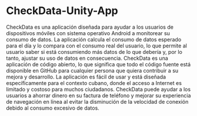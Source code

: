 # CheckData-Unity-App
CheckData es una aplicación diseñada para ayudar a los usuarios de dispositivos móviles con sistema operativo Android a monitorear su consumo de datos. La aplicación calcula el consumo de datos esperado para el día y lo compara con el consumo real del usuario, lo que permite al usuario saber si está consumiendo más datos de lo que debería y, por lo tanto, ajustar su uso de datos en consecuencia. CheckData es una aplicación de código abierto, lo que significa que todo el código fuente está disponible en GitHub para cualquier persona que quiera contribuir a su mejora y desarrollo. La aplicación es fácil de usar y está diseñada específicamente para el contexto cubano, donde el acceso a Internet es limitado y costoso para muchos ciudadanos. CheckData puede ayudar a los usuarios a ahorrar dinero en su factura de teléfono y mejorar su experiencia de navegación en línea al evitar la disminución de la velocidad de conexión debido al consumo excesivo de datos.
